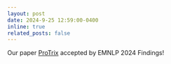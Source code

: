 ```yaml
---
layout: post
date: 2024-9-25 12:59:00-0400
inline: true
related_posts: false
---
```


Our paper [ProTrix](https://arxiv.org/abs/2403.02177) accepted by EMNLP 2024 Findings!
